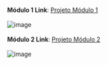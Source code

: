 **Módulo 1 Link**: [Projeto Módulo 1](https://github.com/nicofrohlich/AtividadesCG/tree/main/M%C3%B3dulo%201)
\
\
![image](https://github.com/user-attachments/assets/147d75d5-955c-404b-9d9d-a4ca8c46decc)
\
\
**Módulo 2 Link**: [Projeto Módulo 2](https://github.com/nicofrohlich/AtividadesCG/tree/main/M%C3%B3dulo%202)
\
\
![image](https://github.com/user-attachments/assets/9f7bb653-8e15-4ed9-8be5-6d3bbca884d2)
